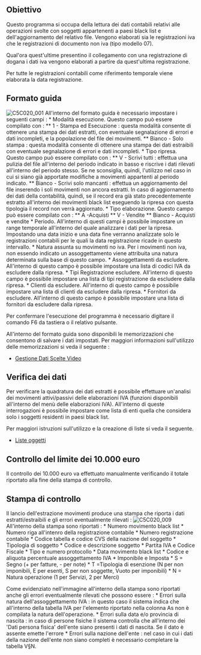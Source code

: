 ## Obiettivo

Questo programma si occupa della lettura dei dati contabili relativi alle operazioni svolte con soggetti appartenenti a paesi black list e dell'aggiornamento del relativo file.
Vengono elaborati sia le registrazioni iva che le registrazioni di documento non iva (tipo modello 07).

Qual'ora quest'ultime presentino il collegamento con una registrazione di dogana i dati iva vengono elaborati a partire da quest'ultima registrazione.

Per tutte le registrazioni contabili come riferimento temporale viene elaborata la data registrazione.

## Formato guida

![C5C020_001](http://localhost:3000/immagini/MBDOC_OGG-P_C5MB00A/C5C020_001.png)
All'interno del formato guida è necessario impostare i seguenti campi : 
 \* Modalità esecuzione. Questo campo può essere compilato con : 
 \*\* 1 - Stampa ed Esecuzione :  questa modalità consente di ottenere una stampa dei dati estratti, con eventuale segnalazione di errori e dati incompleti, e la popolazione del file dei movimenti.
 \*\* Bianco - Solo stampa :  questa modalità consente di ottenere una stampa dei dati estraibili con eventuale segnalazione di errori e dati incompleti.
 \* Tipo ripresa. Questo campo può essere compilato con : 
 \*\* V - Scrivi tutti :  effettua una pulizia del file all'interno del periodo indicato in basso e riscrive i dati rilevati all'interno del periodo stesso. Se ne sconsiglia, quindi, l'utilizzo nel caso in cui si siano già apportate modifiche a movimenti appartenti al periodo indicato.
 \*\* Bianco - Scrivi solo mancanti :  effettua un aggiornamento del file inserendo i soli movimenti non ancora estratti. In caso di aggiornamento dei dati della contabilità, quindi, se il record era già stato precedentemente estratto all'interno dei movimenti black list eseguendo la ripresa con questa tipologia il record non verrà aggiornato.
 \* Tipo elaborazione. Questo campo può essere compilato con : 
 \*\* A -Acquisti
 \*\* V - Vendite
 \*\* Bianco - Acquisti e vendite
 \* Periodo. All'interno di questi campi è possibile impostare un range temporale all'interno del quale analizzare i dati per la ripresa. Impostando una data inizio e una data fine verranno analizzate solo le registrazioni contabili per le quali la data registrazione ricade in questo intervallo.
 \* Natura assunta su movimenti no iva. Per i movimenti non iva, non essendo indicato un assoggettamento viene attribuita una natura determinata sulla base di questo campo.
 \* Assoggettamenti da escludere. All'interno di questo campo è possibile impostare una lista di codici IVA da escludere dalla ripresa.
 \* Tipi Registrazione escludere. All'interno di questo campo è possibile impostare una lista di tipi registrazione da escludere dalla ripresa.
 \* Clienti da escludere. All'interno di questo campo è possibile impostare una lista di clienti da escludere dalla ripresa.
 \* Fornitori da escludere. All'interno di questo campo è possibile impostare una lista di fornitori da escludere dalla ripresa.

Per confermare l'esecuzione del programma è necessario digitare il comando F6 da tastiera o il relativo pulsante.

All'interno del formato guida sono disponibili le memorizzazioni che consentono di salvare i dati impostati. Per maggiori informazioni sull'utilizzo delle memorizzazioni si veda il seguente : 

- [Gestione Dati Scelte Video](Sorgenti/OJ/PGM/B£MDV0)

## Verifica dei dati

Per verificare la quadratura dei dati estratti è possibile effettuare un'analisi dei movimenti attivi/passivi delle elaborazioni IVA (funzioni disponibili all'interno del menù delle elaborazioni IVA). All'interno di queste interrogazioni è possibile impostare come lista di enti quella che considera solo i soggetti residenti in paesi black list.

Per maggiori istruzioni sull'utilizzo e la creazione di liste si veda il seguente.

- [Liste oggetti](Sorgenti/DOC_OPE/TA/B£AMO/B£_LIS)

## Controllo del limite dei 10.000 euro

Il controllo dei 10.000 euro va effettuato manualmente verificando il totale riportato alla fine della stampa di controllo.

## Stampa di controllo

Il lancio dell'estrazione movimenti produce una stampa che riporta i dati estratti/estraibili e gli errori eventualmente rilevati : 
![C5C020_009](http://localhost:3000/immagini/MBDOC_OGG-P_C5MB00A/C5C020_009.png)
All'interno della stampa sono riportati : 
 \* Numero movimento black list
 \* Numero riga all'intenro della registrazione contabile
 \* Numero registrazione contabile
 \* Codice tabella e codice CVS della nazione del soggetto
 \* Tipologia di soggetto
 \* Codice e descrizione soggetto
 \* Partita IVA e Codice Fiscale
 \* Tipo e numero protocollo
 \* Data movimento black list
 \* Codice e aliquota percentuale assoggettamento IVA
 \* Imponibile e Imposta
 \* S = Segno (+ per fatture, - per note)
 \* T =Tipologia di esenzione (N per non imponibili, E per esenti, S per non soggette, Vuoto per imponibili)
 \* N = Natura operazione (1 per Servizi, 2 per Merci)

Come evidenziato  nell'immagine all'interno della stampa sono riportati anche gli errori eventualmente rilevati che possono essere : 
 \* Errori sulla natura dell'assoggettamento IVA :  in questo caso il sistema indica che all'interno della tabella IVA per l'elemento riportato nella colonna As non è compilata la natura dell'operazione.
 \* Errori sulla data e/o provincia di nascita :  in caso di persone fisiche il sistema controlla che all'interno dei 'Dati persona fisica' dell'ente siano presenti i dati di nascita. Se il dato è assente emette l'errore
 \* Errori sulla nazione dell'ente :  nel caso in cui i dati della nazione dell'ente non siano completi è necessario completare la tabella V§N.


